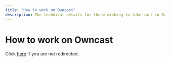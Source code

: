 ```yaml
---
title: "How to work on Owncast"
description: The technical details for those wishing to take part in Owncast development.
---
```


<head>
  <meta httpEquiv="refresh" content="0; url=https://docs.owncast.dev/development" />
</head>

# How to work on Owncast

Click [here](https://docs.owncast.dev/development) if you are not redirected.